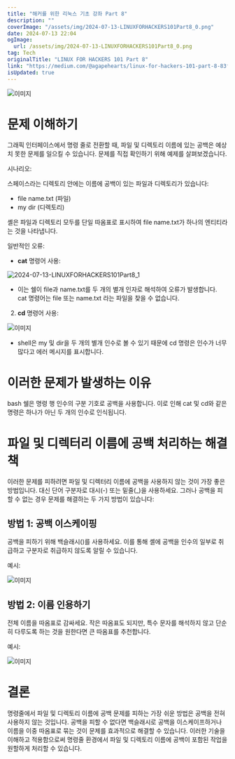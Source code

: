 ```yaml
---
title: "해커를 위한 리눅스 기초 강좌 Part 8"
description: ""
coverImage: "/assets/img/2024-07-13-LINUXFORHACKERS101Part8_0.png"
date: 2024-07-13 22:04
ogImage:
  url: /assets/img/2024-07-13-LINUXFORHACKERS101Part8_0.png
tag: Tech
originalTitle: "LINUX FOR HACKERS 101 Part 8"
link: "https://medium.com/@agapehearts/linux-for-hackers-101-part-8-83fdd5760143"
isUpdated: true
---
```


![이미지](/assets/img/2024-07-13-LINUXFORHACKERS101Part8_0.png)

# 문제 이해하기

그래픽 인터페이스에서 명령 줄로 전환할 때, 파일 및 디렉토리 이름에 있는 공백은 예상치 못한 문제를 일으킬 수 있습니다. 문제를 직접 확인하기 위해 예제를 살펴보겠습니다.

시나리오:

<div class="content-ad"></div>

스페이스라는 디렉토리 안에는 이름에 공백이 있는 파일과 디렉토리가 있습니다:

- file name.txt (파일)
- my dir (디렉토리)

셸은 파일과 디렉토리 모두를 단일 따옴표로 표시하여 file name.txt가 하나의 엔티티라는 것을 나타냅니다.

일반적인 오류:

<div class="content-ad"></div>

- **cat** 명령어 사용:

![2024-07-13-LINUXFORHACKERS101Part8_1](/assets/img/2024-07-13-LINUXFORHACKERS101Part8_1.png)

- 이는 쉘이 file과 name.txt를 두 개의 별개 인자로 해석하여 오류가 발생합니다. cat 명령어는 file 또는 name.txt 라는 파일을 찾을 수 없습니다.

2. **cd** 명령어 사용:

<div class="content-ad"></div>

![이미지](/assets/img/2024-07-13-LINUXFORHACKERS101Part8_2.png)

- shell은 my 및 dir을 두 개의 별개 인수로 볼 수 있기 때문에 cd 명령은 인수가 너무 많다고 에러 메시지를 표시합니다.

# 이러한 문제가 발생하는 이유

bash 쉘은 명령 행 인수의 구분 기호로 공백을 사용합니다. 이로 인해 cat 및 cd와 같은 명령은 하나가 아닌 두 개의 인수로 인식됩니다.

<div class="content-ad"></div>

# 파일 및 디렉터리 이름에 공백 처리하는 해결책

이러한 문제를 피하려면 파일 및 디렉터리 이름에 공백을 사용하지 않는 것이 가장 좋은 방법입니다. 대신 단어 구분자로 대시(-) 또는 밑줄(\_)을 사용하세요. 그러나 공백을 피할 수 없는 경우 문제를 해결하는 두 가지 방법이 있습니다:

## 방법 1: 공백 이스케이핑

공백을 피하기 위해 백슬래시(\)를 사용하세요. 이를 통해 셸에 공백을 인수의 일부로 취급하고 구분자로 취급하지 않도록 알릴 수 있습니다.

<div class="content-ad"></div>

예시:

![이미지](/assets/img/2024-07-13-LINUXFORHACKERS101Part8_3.png)

## 방법 2: 이름 인용하기

전체 이름을 따옴표로 감싸세요. 작은 따옴표도 되지만, 특수 문자를 해석하지 않고 단순히 다루도록 하는 것을 원한다면 큰 따옴표를 추천합니다.

<div class="content-ad"></div>

예시:

![이미지](/assets/img/2024-07-13-LINUXFORHACKERS101Part8_4.png)

# 결론

명령줄에서 파일 및 디렉토리 이름에 공백 문제를 피하는 가장 쉬운 방법은 공백을 전혀 사용하지 않는 것입니다. 공백을 피할 수 없다면 백슬래시로 공백을 이스케이프하거나 이름을 이중 따옴표로 묶는 것이 문제를 효과적으로 해결할 수 있습니다. 이러한 기술을 이해하고 적용함으로써 명령줄 환경에서 파일 및 디렉토리 이름에 공백이 포함된 작업을 원할하게 처리할 수 있습니다.
